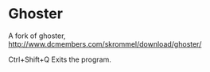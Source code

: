 # Ghoster
A fork of ghoster, http://www.dcmembers.com/skrommel/download/ghoster/

Ctrl+Shift+Q Exits the program.